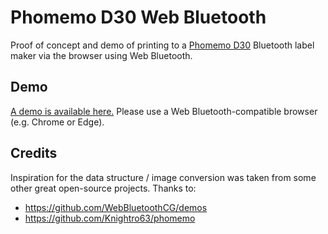 # Phomemo D30 Web Bluetooth

Proof of concept and demo of printing to a [Phomemo D30](https://www.amazon.com/dp/B08HV3MPFD) Bluetooth label maker via the browser using Web Bluetooth.

## Demo

[A demo is available here.](https://odensc.github.io/phomemo-d30-web-bluetooth) Please use a Web Bluetooth-compatible browser (e.g. Chrome or Edge).

## Credits

Inspiration for the data structure / image conversion was taken from some other great open-source projects. Thanks to:

- https://github.com/WebBluetoothCG/demos
- https://github.com/Knightro63/phomemo
